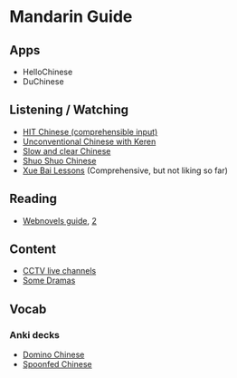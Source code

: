 # Mandarin Guide

## Apps

- HelloChinese
- DuChinese

## Listening / Watching

- [HIT Chinese (comprehensible input)](https://www.youtube.com/channel/UCv33mxPEDfd_Ee1pz1y8KLw)
- [Unconventional Chinese with Keren](https://www.youtube.com/channel/UCxqLWT3swHvP9_4bv7Qssxw)
- [Slow and clear Chinese](https://www.youtube.com/channel/UCdwdSGQsSbcapDmODtOr58g)
- [Shuo Shuo Chinese](https://www.youtube.com/channel/UC_Aiv9xguPQxZ6msnNoz3HQ)
- [Xue Bai Lessons](https://www.youtube.com/channel/UCpuAQiIlxFe0FlR2gXXLUKA) (Comprehensive, but not liking so far)

## Reading

- [Webnovels guide](https://docs.google.com/spreadsheets/u/1/d/e/2PACX-1vTnqyjv--iUkCnD7BBCUpDjKCOgXgPPdUtP1hSk8RtzaDE8ciQfDQzmS6illkN2fNUqVsIFBI8t_LCq/pubhtml#), [2](https://docs.google.com/document/u/1/d/e/2PACX-1vSjVsapt4NOZx0KuDwgBUfQggTyT15hdgUjHHdqZRnV8LTnzQ5lY-fKjJhV0cb7I06q3x_syq1DyE4H/pub)

## Content

- [CCTV live channels](https://tv.cctv.com/live/)
- [Some Dramas](https://www.youtube.com/user/chinaonetv)

## Vocab

### Anki decks

- [Domino Chinese](https://ankiweb.net/shared/info/722819818)
- [Spoonfed Chinese](https://ankiweb.net/shared/info/53920083)
